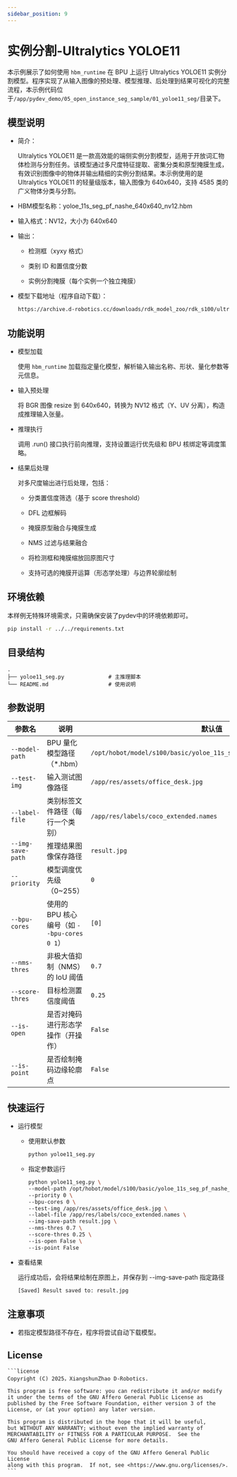 ```yaml
---
sidebar_position: 9
---
```


# 实例分割-Ultralytics YOLOE11

本示例展示了如何使用 `hbm_runtime` 在 BPU 上运行 Ultralytics YOLOE11 实例分割模型。程序实现了从输入图像的预处理、模型推理、后处理到结果可视化的完整流程，本示例代码位于`/app/pydev_demo/05_open_instance_seg_sample/01_yoloe11_seg/`目录下。

## 模型说明
- 简介：

    Ultralytics YOLOE11 是一款高效能的端侧实例分割模型，适用于开放词汇物体检测与分割任务。该模型通过多尺度特征提取、密集分类和原型掩膜生成，有效识别图像中的物体并输出精细的实例分割结果。本示例使用的是 Ultralytics YOLOE11 的轻量级版本，输入图像为 640x640，支持 4585 类的广义物体分类与分割。

- HBM模型名称：yoloe_11s_seg_pf_nashe_640x640_nv12.hbm

- 输入格式：NV12，大小为 640x640

- 输出：

    - 检测框（xyxy 格式）

    - 类别 ID 和置信度分数

    - 实例分割掩膜（每个实例一个独立掩膜）

- 模型下载地址（程序自动下载）：

    ```bash
    https://archive.d-robotics.cc/downloads/rdk_model_zoo/rdk_s100/ultralytics_YOLO/yoloe_11s_seg_pf_nashe_640x640_nv12.hbm
    ```
## 功能说明
- 模型加载

    使用 `hbm_runtime` 加载指定量化模型，解析输入输出名称、形状、量化参数等元信息。

- 输入预处理

    将 BGR 图像 resize 到 640x640，转换为 NV12 格式（Y、UV 分离），构造成推理输入张量。

- 推理执行

    调用 .run() 接口执行前向推理，支持设置运行优先级和 BPU 核绑定等调度策略。

- 结果后处理

    对多尺度输出进行后处理，包括：

    - 分类置信度筛选（基于 score threshold）

    - DFL 边框解码

    - 掩膜原型融合与掩膜生成

    - NMS 过滤与结果融合

    - 将检测框和掩膜缩放回原图尺寸

    - 支持可选的掩膜开运算（形态学处理）与边界轮廓绘制

## 环境依赖
本样例无特殊环境需求，只需确保安装了pydev中的环境依赖即可。
```bash
pip install -r ../../requirements.txt
```

## 目录结构
```text
.
├── yoloe11_seg.py              # 主推理脚本
└── README.md                   # 使用说明
```

## 参数说明
| 参数名               | 说明                                     | 默认值                                       |
| ----------------- | ------------------------------------------ | ----------------------------------------- |
| `--model-path`    | BPU 量化模型路径（\*.hbm）                  | `/opt/hobot/model/s100/basic/yoloe_11s_seg_pf_nashe_640x640_nv12.hbm` |
| `--test-img`      | 输入测试图像路径                            | `/app/res/assets/office_desk.jpg`            |
| `--label-file`    | 类别标签文件路径（每行一个类别）             | `/app/res/labels/coco_extended.names`        |
| `--img-save-path` | 推理结果图像保存路径                        | `result.jpg`                              |
| `--priority`      | 模型调度优先级（0\~255）                    | `0`                                       |
| `--bpu-cores`     | 使用的 BPU 核心编号（如 `--bpu-cores 0 1`） | `[0]`                                     |
| `--nms-thres`     | 非极大值抑制（NMS）的 IoU 阈值              | `0.7`                                     |
| `--score-thres`   | 目标检测置信度阈值                          | `0.25`                                    |
| `--is-open`       | 是否对掩码进行形态学操作（开操作）           | `False`                                   |
| `--is-point`      | 是否绘制掩码边缘轮廓点                      | `False`                                   |


## 快速运行
- 运行模型
    - 使用默认参数
        ```bash
        python yoloe11_seg.py
        ```
    - 指定参数运行
        ```bash
        python yoloe11_seg.py \
        --model-path /opt/hobot/model/s100/basic/yoloe_11s_seg_pf_nashe_640x640_nv12.hbm \
        --priority 0 \
        --bpu-cores 0 \
        --test-img /app/res/assets/office_desk.jpg \
        --label-file /app/res/labels/coco_extended.names \
        --img-save-path result.jpg \
        --nms-thres 0.7 \
        --score-thres 0.25 \
        --is-open False \
        --is-point False
        ```
- 查看结果

    运行成功后，会将结果绘制在原图上，并保存到 --img-save-path 指定路径
    ```bash
    [Saved] Result saved to: result.jpg
    ```

## 注意事项
- 若指定模型路径不存在，程序将尝试自动下载模型。

## License
    ```license
    Copyright (C) 2025，XiangshunZhao D-Robotics.

    This program is free software: you can redistribute it and/or modify
    it under the terms of the GNU Affero General Public License as
    published by the Free Software Foundation, either version 3 of the
    License, or (at your option) any later version.

    This program is distributed in the hope that it will be useful,
    but WITHOUT ANY WARRANTY; without even the implied warranty of
    MERCHANTABILITY or FITNESS FOR A PARTICULAR PURPOSE.  See the
    GNU Affero General Public License for more details.

    You should have received a copy of the GNU Affero General Public License
    along with this program.  If not, see <https://www.gnu.org/licenses/>.
    ```
